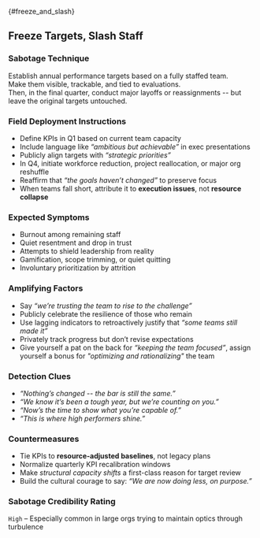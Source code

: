 {#freeze_and_slash}
## Freeze Targets, Slash Staff

### Sabotage Technique
Establish annual performance targets based on a fully staffed team.  
Make them visible, trackable, and tied to evaluations.  
Then, in the final quarter, conduct major layoffs or reassignments -- but leave the original targets untouched.

###  Field Deployment Instructions
- Define KPIs in Q1 based on current team capacity
- Include language like *“ambitious but achievable”* in exec presentations
- Publicly align targets with _“strategic priorities”_
- In Q4, initiate workforce reduction, project reallocation, or major org reshuffle
- Reaffirm that _“the goals haven’t changed”_ to preserve focus
- When teams fall short, attribute it to **execution issues**, not **resource collapse**

### Expected Symptoms
- Burnout among remaining staff
- Quiet resentment and drop in trust
- Attempts to shield leadership from reality
- Gamification, scope trimming, or quiet quitting
- Involuntary prioritization by attrition

### Amplifying Factors
- Say _“we’re trusting the team to rise to the challenge”_
- Publicly celebrate the resilience of those who remain
- Use lagging indicators to retroactively justify that *“some teams still made it”*
- Privately track progress but don’t revise expectations
- Give yourself a pat on the back for _“keeping the team focused”_, assign yourself a bonus for _"optimizing and rationalizing"_ the team

### Detection Clues
- _“Nothing’s changed -- the bar is still the same.”_
- _“We know it’s been a tough year, but we’re counting on you.”_
- _“Now’s the time to show what you’re capable of.”_
- _“This is where high performers shine.”_

### Countermeasures
- Tie KPIs to **resource-adjusted baselines**, not legacy plans
- Normalize quarterly KPI recalibration windows
- Make *structural capacity shifts* a first-class reason for target review
- Build the cultural courage to say: *“We are now doing less, on purpose.”*

### Sabotage Credibility Rating
`High` – Especially common in large orgs trying to maintain optics through turbulence

